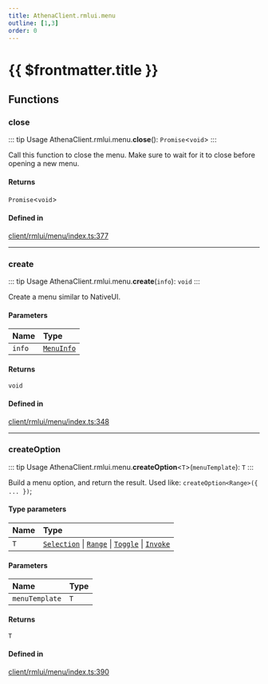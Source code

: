 ```yaml
---
title: AthenaClient.rmlui.menu
outline: [1,3]
order: 0
---
```


# {{ $frontmatter.title }}


## Functions

### close

::: tip Usage
AthenaClient.rmlui.menu.**close**(): `Promise`<`void`\>
:::

Call this function to close the menu.
Make sure to wait for it to close before opening a new menu.

#### Returns

`Promise`<`void`\>

#### Defined in

[client/rmlui/menu/index.ts:377](https://github.com/Stuyk/altv-athena/blob/b149a44/src/core/client/rmlui/menu/index.ts#L377)

___

### create

::: tip Usage
AthenaClient.rmlui.menu.**create**(`info`): `void`
:::

Create a menu similar to NativeUI.

#### Parameters

| Name | Type |
| :------ | :------ |
| `info` | [`MenuInfo`](../interfaces/client_rmlui_menu_menuInterfaces_MenuInfo.md) |

#### Returns

`void`

#### Defined in

[client/rmlui/menu/index.ts:348](https://github.com/Stuyk/altv-athena/blob/b149a44/src/core/client/rmlui/menu/index.ts#L348)

___

### createOption

::: tip Usage
AthenaClient.rmlui.menu.**createOption**<`T`\>(`menuTemplate`): `T`
:::

Build a menu option, and return the result.
Used like: `createOption<Range>({ ... })`;

#### Type parameters

| Name | Type |
| :------ | :------ |
| `T` | [`Selection`](../interfaces/client_rmlui_menu_menuInterfaces_Selection.md) \| [`Range`](../interfaces/client_rmlui_menu_menuInterfaces_Range.md) \| [`Toggle`](../interfaces/client_rmlui_menu_menuInterfaces_Toggle.md) \| [`Invoke`](../interfaces/client_rmlui_menu_menuInterfaces_Invoke.md) |

#### Parameters

| Name | Type |
| :------ | :------ |
| `menuTemplate` | `T` |

#### Returns

`T`

#### Defined in

[client/rmlui/menu/index.ts:390](https://github.com/Stuyk/altv-athena/blob/b149a44/src/core/client/rmlui/menu/index.ts#L390)
